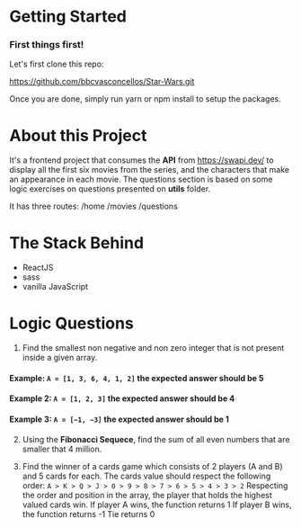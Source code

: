 # Getting Started

### First things first! 
Let's first clone this repo:

https://github.com/bbcvasconcellos/Star-Wars.git

Once you are done, simply run yarn or npm install to setup the packages.

# About this Project

It's a frontend project that consumes the **API** from https://swapi.dev/ to display all the first six movies from the series, and the characters that make an appearance in each movie. The questions section is based on some logic exercises on questions presented on **utils** folder.

It has three routes: 
/home
/movies
/questions

# The Stack Behind

- ReactJS
- sass
- vanilla JavaScript


# Logic Questions

1. Find the smallest non negative and non zero integer that is not present inside a given array. 
  #### Example: `A = [1, 3, 6, 4, 1, 2]` the expected answer should be 5
  #### Example 2: `A = [1, 2, 3]` the expected answer should be 4
  #### Example 3: `A = [−1, −3]` the expected answer should be 1

2. Using the **Fibonacci Sequece**, find the sum of all even numbers that are smaller that 4 million. 

3. Find the winner of a cards game which consists of 2 players (A and B) and 5 cards for each. The cards value should respect the following order: 
`A > K > Q > J > 0 > 9 > 8 > 7 > 6 > 5 > 4 > 3 > 2`
Respecting the order and position in the array, the player that holds the highest valued cards win. 
If player A wins, the function returns 1
If player B wins, the function returns -1
Tie returns 0




